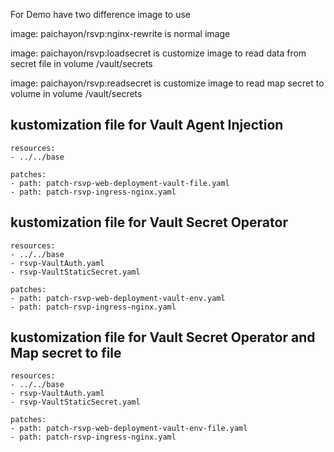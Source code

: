 For Demo have two difference image to use


image: paichayon/rsvp:nginx-rewrite is normal image

image: paichayon/rsvp:loadsecret is customize image to read data from secret file in volume /vault/secrets

image: paichayon/rsvp:readsecret is customize image to read map secret to volume in volume /vault/secrets


##  kustomization file for Vault Agent Injection
```
resources:
- ../../base

patches:
- path: patch-rsvp-web-deployment-vault-file.yaml
- path: patch-rsvp-ingress-nginx.yaml
```



## kustomization file for Vault Secret Operator
```
resources:
- ../../base
- rsvp-VaultAuth.yaml
- rsvp-VaultStaticSecret.yaml

patches:
- path: patch-rsvp-web-deployment-vault-env.yaml
- path: patch-rsvp-ingress-nginx.yaml
```


## kustomization file for Vault Secret Operator and Map secret to file
```
resources:
- ../../base
- rsvp-VaultAuth.yaml
- rsvp-VaultStaticSecret.yaml

patches:
- path: patch-rsvp-web-deployment-vault-env-file.yaml
- path: patch-rsvp-ingress-nginx.yaml
```

